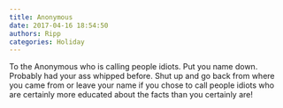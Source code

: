 ```yaml
---
title: Anonymous
date: 2017-04-16 18:54:50
authors: Ripp
categories: Holiday
---
```


 To the Anonymous who is calling people idiots. Put you name down. Probably had your ass whipped before. Shut up and go back from where you came from or leave your  name if you chose to call people idiots who are certainly more educated about the facts than you certainly are!